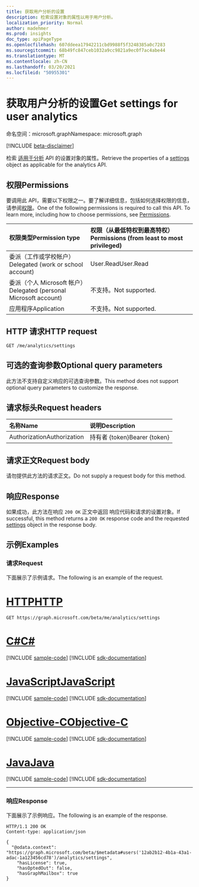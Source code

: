 ```yaml
---
title: 获取用户分析的设置
description: 检索设置对象的属性以用于用户分析。
localization_priority: Normal
author: madehmer
ms.prod: insights
doc_type: apiPageType
ms.openlocfilehash: 607ddeea17942211cbd9988f5f3248385a0c7283
ms.sourcegitcommit: 68b49fc847ceb1032a9cc9821a9ec0f7ac4abe44
ms.translationtype: MT
ms.contentlocale: zh-CN
ms.lasthandoff: 03/20/2021
ms.locfileid: "50955301"
---
```

# <a name="get-settings-for-user-analytics"></a><span data-ttu-id="c45d6-103">获取用户分析的设置</span><span class="sxs-lookup"><span data-stu-id="c45d6-103">Get settings for user analytics</span></span>

<span data-ttu-id="c45d6-104">命名空间：microsoft.graph</span><span class="sxs-lookup"><span data-stu-id="c45d6-104">Namespace: microsoft.graph</span></span>

[!INCLUDE [beta-disclaimer](../../includes/beta-disclaimer.md)]

<span data-ttu-id="c45d6-105">检索 [适用于分析](../resources/settings.md) API 的设置对象的属性。</span><span class="sxs-lookup"><span data-stu-id="c45d6-105">Retrieve the properties of a [settings](../resources/settings.md) object as applicable for the analytics API.</span></span>

## <a name="permissions"></a><span data-ttu-id="c45d6-106">权限</span><span class="sxs-lookup"><span data-stu-id="c45d6-106">Permissions</span></span>

<span data-ttu-id="c45d6-p101">要调用此 API，需要以下权限之一。要了解详细信息，包括如何选择权限的信息，请参阅[权限](/graph/permissions-reference)。</span><span class="sxs-lookup"><span data-stu-id="c45d6-p101">One of the following permissions is required to call this API. To learn more, including how to choose permissions, see [Permissions](/graph/permissions-reference).</span></span>

| <span data-ttu-id="c45d6-109">权限类型</span><span class="sxs-lookup"><span data-stu-id="c45d6-109">Permission type</span></span>                        | <span data-ttu-id="c45d6-110">权限（从最低特权到最高特权）</span><span class="sxs-lookup"><span data-stu-id="c45d6-110">Permissions (from least to most privileged)</span></span> |
|:---------------------------------------|:--------------------------------------------|
| <span data-ttu-id="c45d6-111">委派（工作或学校帐户）</span><span class="sxs-lookup"><span data-stu-id="c45d6-111">Delegated (work or school account)</span></span>     | <span data-ttu-id="c45d6-112">User.Read</span><span class="sxs-lookup"><span data-stu-id="c45d6-112">User.Read</span></span> |
| <span data-ttu-id="c45d6-113">委派（个人 Microsoft 帐户）</span><span class="sxs-lookup"><span data-stu-id="c45d6-113">Delegated (personal Microsoft account)</span></span> | <span data-ttu-id="c45d6-114">不支持。</span><span class="sxs-lookup"><span data-stu-id="c45d6-114">Not supported.</span></span> |
| <span data-ttu-id="c45d6-115">应用程序</span><span class="sxs-lookup"><span data-stu-id="c45d6-115">Application</span></span>                            | <span data-ttu-id="c45d6-116">不支持。</span><span class="sxs-lookup"><span data-stu-id="c45d6-116">Not supported.</span></span> |

## <a name="http-request"></a><span data-ttu-id="c45d6-117">HTTP 请求</span><span class="sxs-lookup"><span data-stu-id="c45d6-117">HTTP request</span></span>

<!-- { "blockType": "ignored" }-->

```http
GET /me/analytics/settings
```

## <a name="optional-query-parameters"></a><span data-ttu-id="c45d6-118">可选的查询参数</span><span class="sxs-lookup"><span data-stu-id="c45d6-118">Optional query parameters</span></span>

<span data-ttu-id="c45d6-119">此方法不支持自定义响应的可选查询参数。</span><span class="sxs-lookup"><span data-stu-id="c45d6-119">This method does not support optional query parameters to customize the response.</span></span>

## <a name="request-headers"></a><span data-ttu-id="c45d6-120">请求标头</span><span class="sxs-lookup"><span data-stu-id="c45d6-120">Request headers</span></span>

| <span data-ttu-id="c45d6-121">名称</span><span class="sxs-lookup"><span data-stu-id="c45d6-121">Name</span></span>      |<span data-ttu-id="c45d6-122">说明</span><span class="sxs-lookup"><span data-stu-id="c45d6-122">Description</span></span>|
|:----------|:----------|
| <span data-ttu-id="c45d6-123">Authorization</span><span class="sxs-lookup"><span data-stu-id="c45d6-123">Authorization</span></span> | <span data-ttu-id="c45d6-124">持有者 {token}</span><span class="sxs-lookup"><span data-stu-id="c45d6-124">Bearer {token}</span></span> |

## <a name="request-body"></a><span data-ttu-id="c45d6-125">请求正文</span><span class="sxs-lookup"><span data-stu-id="c45d6-125">Request body</span></span>

<span data-ttu-id="c45d6-126">请勿提供此方法的请求正文。</span><span class="sxs-lookup"><span data-stu-id="c45d6-126">Do not supply a request body for this method.</span></span>

## <a name="response"></a><span data-ttu-id="c45d6-127">响应</span><span class="sxs-lookup"><span data-stu-id="c45d6-127">Response</span></span>

<span data-ttu-id="c45d6-128">如果成功，此方法在响应 `200 OK` 正文中返回 响应代码和[](../resources/settings.md)请求的设置对象。</span><span class="sxs-lookup"><span data-stu-id="c45d6-128">If successful, this method returns a `200 OK` response code and the requested [settings](../resources/settings.md) object in the response body.</span></span>

## <a name="examples"></a><span data-ttu-id="c45d6-129">示例</span><span class="sxs-lookup"><span data-stu-id="c45d6-129">Examples</span></span>

### <a name="request"></a><span data-ttu-id="c45d6-130">请求</span><span class="sxs-lookup"><span data-stu-id="c45d6-130">Request</span></span>

<span data-ttu-id="c45d6-131">下面展示了示例请求。</span><span class="sxs-lookup"><span data-stu-id="c45d6-131">The following is an example of the request.</span></span>

# <a name="http"></a>[<span data-ttu-id="c45d6-132">HTTP</span><span class="sxs-lookup"><span data-stu-id="c45d6-132">HTTP</span></span>](#tab/http)
<!-- {
  "blockType": "request",
  "name": "get_settings_2"
}-->

```msgraph-interactive
GET https://graph.microsoft.com/beta/me/analytics/settings
```
# <a name="c"></a>[<span data-ttu-id="c45d6-133">C#</span><span class="sxs-lookup"><span data-stu-id="c45d6-133">C#</span></span>](#tab/csharp)
[!INCLUDE [sample-code](../includes/snippets/csharp/get-settings-2-csharp-snippets.md)]
[!INCLUDE [sdk-documentation](../includes/snippets/snippets-sdk-documentation-link.md)]

# <a name="javascript"></a>[<span data-ttu-id="c45d6-134">JavaScript</span><span class="sxs-lookup"><span data-stu-id="c45d6-134">JavaScript</span></span>](#tab/javascript)
[!INCLUDE [sample-code](../includes/snippets/javascript/get-settings-2-javascript-snippets.md)]
[!INCLUDE [sdk-documentation](../includes/snippets/snippets-sdk-documentation-link.md)]

# <a name="objective-c"></a>[<span data-ttu-id="c45d6-135">Objective-C</span><span class="sxs-lookup"><span data-stu-id="c45d6-135">Objective-C</span></span>](#tab/objc)
[!INCLUDE [sample-code](../includes/snippets/objc/get-settings-2-objc-snippets.md)]
[!INCLUDE [sdk-documentation](../includes/snippets/snippets-sdk-documentation-link.md)]

# <a name="java"></a>[<span data-ttu-id="c45d6-136">Java</span><span class="sxs-lookup"><span data-stu-id="c45d6-136">Java</span></span>](#tab/java)
[!INCLUDE [sample-code](../includes/snippets/java/get-settings-2-java-snippets.md)]
[!INCLUDE [sdk-documentation](../includes/snippets/snippets-sdk-documentation-link.md)]

---


### <a name="response"></a><span data-ttu-id="c45d6-137">响应</span><span class="sxs-lookup"><span data-stu-id="c45d6-137">Response</span></span>

<span data-ttu-id="c45d6-138">下面展示了示例响应。</span><span class="sxs-lookup"><span data-stu-id="c45d6-138">The following is an example of the response.</span></span>

<!-- {
  "blockType": "response",
  "truncated": true,
  "@odata.type": "microsoft.graph.settings"
} -->

```http
HTTP/1.1 200 OK
Content-type: application/json

{
  "@odata.context": "https://graph.microsoft.com/beta/$metadata#users('12ab2b12-4b1a-43a1-adac-1a123456cd78')/analytics/settings",
    "hasLicense": true,
    "hasOptedOut": false,
    "hasGraphMailbox": true
}
```

<!-- uuid: 16cd6b66-4b1a-43a1-adaf-3a886856ed98
2019-02-04 14:57:30 UTC -->
<!-- {
  "type": "#page.annotation",
  "description": "Get settings",
  "keywords": "",
  "section": "documentation",
  "tocPath": ""
}-->


